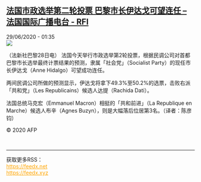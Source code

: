 <!--1593395697000-->
[法国市政选举第二轮投票 巴黎市长伊达戈可望连任 – 法国国际广播电台 - RFI](http://www.rfi.fr//cn/contenu/20200629-%E6%B3%95%E5%9B%BD%E5%B8%82%E6%94%BF%E9%80%89%E4%B8%BE%E7%AC%AC%E4%BA%8C%E8%BD%AE%E6%8A%95%E7%A5%A8-%E5%B7%B4%E9%BB%8E%E5%B8%82%E9%95%BF%E4%BC%8A%E8%BE%BE%E6%88%88%E5%8F%AF%E6%9C%9B%E8%BF%9E%E4%BB%BB)
------

<div>29/06/2020 - 01:35</div><img src="https://s.rfi.fr/media/display/62899e28-b9a2-11ea-a8f5-005056a98db9/w:310/p:16x9/int0003b.200629073501.jpg"><div class="t-content__body u-clearfix"><div class="m-interstitial"></div><p>（法新社巴黎28日电）    法国今天举行市政选举第2轮投票，根据民调公司对首都巴黎市长选举最终计票结果的预测，隶属「社会党」（Socialist Party）的现任市长伊达戈（Anne Hidalgo）可望成功连任。</p><p>    两间民调公司所做的预测显示，伊达戈将拿下49.3%至50.2%的选票，击败右派「共和党」（Les Republicains）候选人达提（Rachida Dati）。</p><p>    法国总统马克宏（Emmanuel Macron）相挺的「共和前进」（La Republique en Marche）候选人布辛（Agnes Buzyn），则是大幅落后位居第3名。（译者：陈彦钧）</p><p class="t-copyright">© 2020 AFP</p>        </div><br><hr><div>获取更多RSS：<br><a href="https://feedx.net" style="color:orange" target="_blank">https://feedx.net</a> <br><a href="https://feedx.xyz" style="color:orange" target="_blank">https://feedx.xyz</a><br></div>
